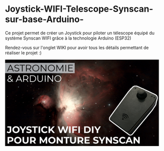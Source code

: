 # Joystick-WIFI-Telescope-Synscan-sur-base-Arduino-
Ce projet permet de créer un Joystick pour piloter un télescope équipé du système Synscan WIFI grâce à la technologie Arduino (ESP32)


Rendez-vous sur l'onglet WIKI pour avoir tous les détails permettant de réaliser le projet :)

![](https://github.com/AstrAuDobson/Joystick-WIFI-Telescope-Synscan-sur-base-Arduino-/blob/main/Joystick_wifi_visuel.jpg)
